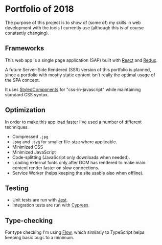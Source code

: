# Portfolio of 2018

The purpose of this project is to show of (some of) my skills in web development with the tools I currently use (although this is of course constantly changing).

## Frameworks

This web app is a single page application (SAP) built with [React](https://github.com/facebook/react) and [Redux](https://github.com/reduxjs/redux).

A future Server-Side Rendered (SSR) version of this portfolio is planned, since a portfolio with mostly static content isn't really the optimal usage of the SPA concept.

It uses [StyledComponents](https://github.com/styled-components/styled-components) for "css-in-javascript" while maintaining standard CSS syntax.

## Optimization

In order to make this app load faster I've used a number of different techniques.

- Compressed `.jpg`
- `.png` and `.svg` for smaller file-size where applicable
- Minimized CSS
- Minimized JavaScript
- Code-splitting (JavaScript only downloads when needed).
- Loading external fonts only after DOM has rendered to make main content render faster on slow connections.
- Service Worker (helps keeping the site usable also when offline).

## Testing

- Unit tests are run with [Jest](https://github.com/facebook/jest).
- Integration tests are run with [Cypress](https://github.com/cypress-io/cypress).

## Type-checking

For type checking I'm using [Flow](https://github.com/facebook/flow), which similarly to TypeScript helps keeping basic bugs to a minimum.
